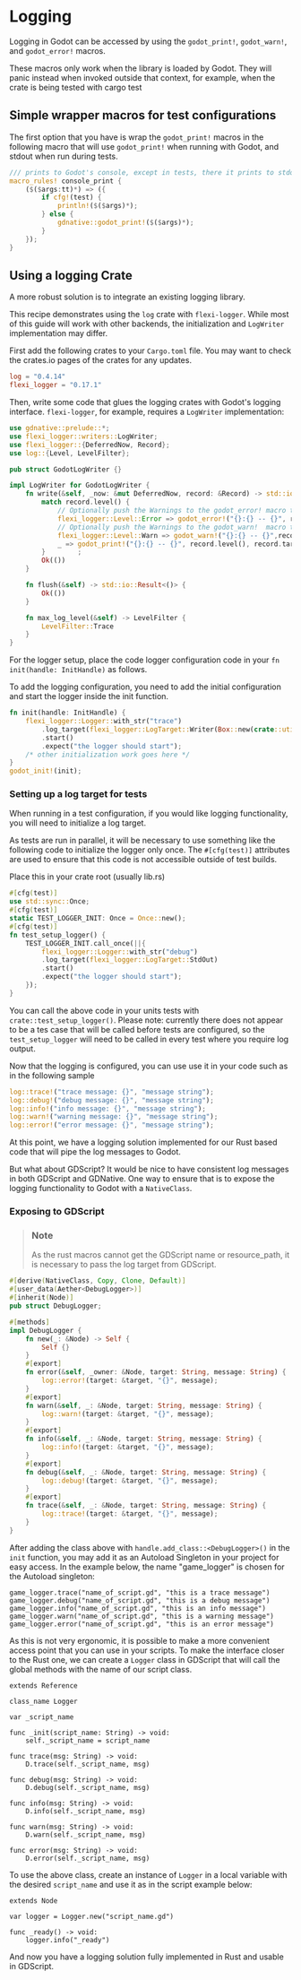 # Logging

Logging in Godot can be accessed by using the `godot_print!`, `godot_warn!`, and `godot_error!` macros.

These macros only work when the library is loaded by Godot. They will panic instead when invoked outside that context, for example, when the crate is being tested with cargo test

## Simple wrapper macros for test configurations

The first option that you have is wrap the `godot_print!` macros in the following macro that will use `godot_print!` when running with Godot, and stdout when run during tests.

```rust
/// prints to Godot's console, except in tests, there it prints to stdout
macro_rules! console_print {
    ($($args:tt)*) => ({
        if cfg!(test) {
            println!($($args)*);
        } else {
            gdnative::godot_print!($($args)*);
        }
    });
}
```

## Using a logging Crate

A more robust solution is to integrate an existing logging library.

This recipe demonstrates using the `log` crate with `flexi-logger`. While most of this guide will work with other backends, the initialization and `LogWriter` implementation may differ.

First add the following crates to your `Cargo.toml` file. You may want to check the crates.io pages of the crates for any updates.

```toml
log = "0.4.14"
flexi_logger = "0.17.1"
```

Then, write some code that glues the logging crates with Godot's logging interface. `flexi-logger`, for example, requires a `LogWriter` implementation:

```rust
use gdnative::prelude::*;
use flexi_logger::writers::LogWriter;
use flexi_logger::{DeferredNow, Record};
use log::{Level, LevelFilter};

pub struct GodotLogWriter {}

impl LogWriter for GodotLogWriter {
    fn write(&self, _now: &mut DeferredNow, record: &Record) -> std::io::Result<()> {
        match record.level() {
            // Optionally push the Warnings to the godot_error! macro to display as an error in the Godot editor.
            flexi_logger::Level::Error => godot_error!("{}:{} -- {}", record.level(), record.target(), record.args()),
            // Optionally push the Warnings to the godot_warn!  macro to display as a warning in the Godot editor.
            flexi_logger::Level::Warn => godot_warn!("{}:{} -- {}",record.level(), record.target(), record.args()),
            _ => godot_print!("{}:{} -- {}", record.level(), record.target(), record.args())
        }        ;
        Ok(())
    }

    fn flush(&self) -> std::io::Result<()> {
        Ok(())
    }

    fn max_log_level(&self) -> LevelFilter {
        LevelFilter::Trace
    }
}
```

For the logger setup, place the code logger configuration code in your `fn init(handle: InitHandle)` as follows.

To add the logging configuration, you need to add the initial configuration and start the logger inside the init function.
```rust
fn init(handle: InitHandle) {
    flexi_logger::Logger::with_str("trace")
        .log_target(flexi_logger::LogTarget::Writer(Box::new(crate::util::GodotLogWriter {})))
        .start()
        .expect("the logger should start");
    /* other initialization work goes here */ 
}
godot_init!(init);
```

### Setting up a log target for tests
When running in a test configuration, if you would like logging functionality, you will need to initialize a log target.

As tests are run in parallel, it will be necessary to use something like the following code to initialize the logger only once. The `#[cfg(test)]` attributes are used to ensure that this code is not accessible outside of test builds.

Place this in your crate root (usually lib.rs)

```rust
#[cfg(test)]
use std::sync::Once;
#[cfg(test)]
static TEST_LOGGER_INIT: Once = Once::new();
#[cfg(test)]
fn test_setup_logger() {
    TEST_LOGGER_INIT.call_once(||{
        flexi_logger::Logger::with_str("debug")
        .log_target(flexi_logger::LogTarget::StdOut)
        .start()
        .expect("the logger should start");
    });
}
```

You can call the above code in your units tests with `crate::test_setup_logger()`. Please note: currently there does not appear to be a tes case that will be called before tests are configured, so the `test_setup_logger` will need to be called in every test where you require log output.

Now that the logging is configured, you can use use it in your code such as in the following sample
```rust
log::trace!("trace message: {}", "message string");
log::debug!("debug message: {}", "message string");
log::info!("info message: {}", "message string");
log::warn!("warning message: {}", "message string");
log::error!("error message: {}", "message string");
```

At this point, we have a logging solution implemented for our Rust based code that will pipe the log messages to Godot.

But what about GDScript? It would be nice to have consistent log messages in both GDScript and GDNative. One way to ensure that is to expose the logging functionality to Godot with a `NativeClass`.

### Exposing to GDScript

> ### Note
> As the rust macros cannot get the GDScript name or resource_path, it is necessary to pass the log target from GDScript.

```rust
#[derive(NativeClass, Copy, Clone, Default)]
#[user_data(Aether<DebugLogger>)]
#[inherit(Node)]
pub struct DebugLogger;

#[methods]
impl DebugLogger {
    fn new(_: &Node) -> Self {
        Self {}
    }
    #[export]
    fn error(&self, _owner: &Node, target: String, message: String) {
        log::error!(target: &target, "{}", message);
    }
    #[export]
    fn warn(&self, _: &Node, target: String, message: String) {
        log::warn!(target: &target, "{}", message);
    }
    #[export]
    fn info(&self, _: &Node, target: String, message: String) {
        log::info!(target: &target, "{}", message);
    }
    #[export]
    fn debug(&self, _: &Node, target: String, message: String) {
        log::debug!(target: &target, "{}", message);
    }
    #[export]
    fn trace(&self, _: &Node, target: String, message: String) {
        log::trace!(target: &target, "{}", message);
    }
}
```

After adding the class above with `handle.add_class::<DebugLogger>()` in the `init` function, you may add it as an Autoload Singleton in your project for easy access. In the example below, the name "game_logger" is chosen for the Autoload singleton:

```gdscript
game_logger.trace("name_of_script.gd", "this is a trace message")
game_logger.debug("name_of_script.gd", "this is a debug message")
game_logger.info("name_of_script.gd", "this is an info message")
game_logger.warn("name_of_script.gd", "this is a warning message")
game_logger.error("name_of_script.gd", "this is an error message")
```

As this is not very ergonomic, it is possible to make a more convenient access point that you can use in your scripts. To make the interface closer to the Rust one, we can create a `Logger` class in GDScript that will call the global methods with the name of our script class.

```gdscript
extends Reference

class_name Logger

var _script_name

func _init(script_name: String) -> void:
	self._script_name = script_name

func trace(msg: String) -> void:
	D.trace(self._script_name, msg)
	
func debug(msg: String) -> void:
	D.debug(self._script_name, msg)

func info(msg: String) -> void:
	D.info(self._script_name, msg)

func warn(msg: String) -> void:
	D.warn(self._script_name, msg)

func error(msg: String) -> void:
	D.error(self._script_name, msg)
```

To use the above class, create an instance of `Logger` in a local variable with the desired `script_name` and use it as in the script example below:

```gdscript
extends Node

var logger = Logger.new("script_name.gd")

func _ready() -> void:
    logger.info("_ready")
```

And now you have a logging solution fully implemented in Rust and usable in GDScript.
